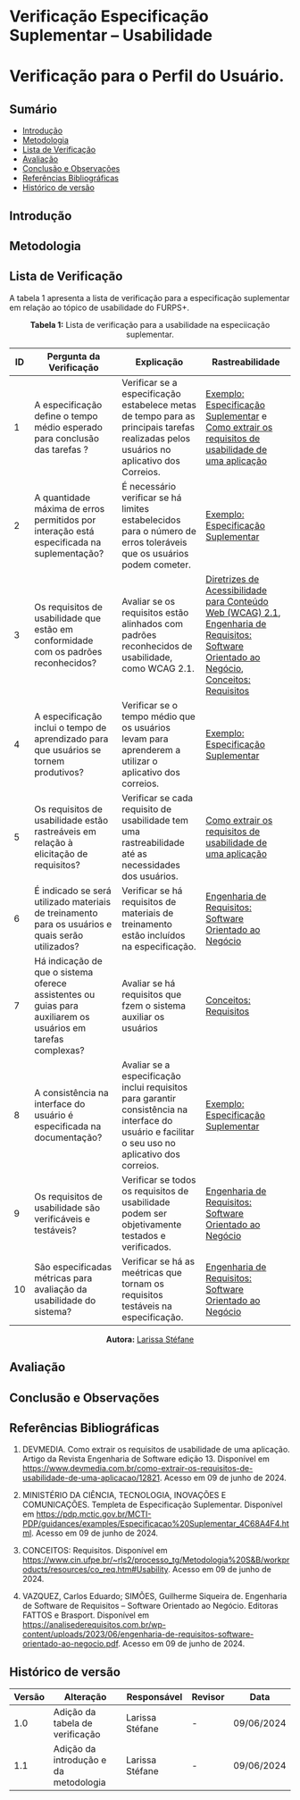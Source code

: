 # Verificação Especificação Suplementar – Usabilidade

# Verificação para o Perfil do Usuário.

## Sumário
* [Introdução](#Introdução)
* [Metodologia](#Metodologia)
* [Lista de Verificação](#Lista-de-Verificação)
* [Avaliação](#Avaliação)
* [Conclusão e Observações](#Conclusão-e-Observações)
* [Referências Bibliográficas](#Referências-Bibliográficas)
* [Histórico de versão](#Histórico-de-versão)

## Introdução

## Metodologia 


## Lista de Verificação

A tabela 1 apresenta a lista de verificação para a especificação suplementar em relação ao tópico de usabilidade do FURPS+.

<center>

**Tabela 1:** Lista de verificação para a usabilidade na especiicação suplementar.


| ID  | Pergunta da Verificação                                              | Explicação                                                                                               | Rastreabilidade                                             |
|-----|----------------------------------------------------------------------|----------------------------------------------------------------------------------------------------------|------------------------------------------------------------|
| 1   | A especificação define o tempo médio esperado para conclusão das tarefas ?         |  Verificar se a especificação estabelece metas de tempo para as principais tarefas realizadas pelos usuários no aplicativo dos Correios. | [Exemplo: Especificação Suplementar](https://pdp.mctic.gov.br/MCTI-PDP/guidances/examples/Especificacao%20Suplementar_4C68A4F4.html) e [Como extrair os requisitos de usabilidade de uma aplicação](https://www.devmedia.com.br/como-extrair-os-requisitos-de-usabilidade-de-uma-aplicacao/12821) |
| 2   | A quantidade máxima de erros permitidos por interação está especificada na suplementação?              | É necessário verificar se há limites estabelecidos para o número de erros toleráveis que os usuários podem cometer.     | [Exemplo: Especificação Suplementar](https://pdp.mctic.gov.br/MCTI-PDP/guidances/examples/Especificacao%20Suplementar_4C68A4F4.html)            |
| 3   | Os requisitos de usabilidade que estão em conformidade com os padrões reconhecidos?                   | Avaliar se os requisitos estão alinhados com padrões reconhecidos de usabilidade, como WCAG 2.1.          | [Diretrizes de Acessibilidade para Conteúdo Web (WCAG) 2.1](https://www.w3c.br/traducoes/wcag/wcag21-pt-BR/), [Engenharia de Requisitos: Software Orientado ao Negócio](https://analisederequisitos.com.br/wp-content/uploads/2023/06/engenharia-de-requisitos-software-orientado-ao-negocio.pdf), [Conceitos: Requisitos](https://www.cin.ufpe.br/~rls2/processo_tg/Metodologia%20S&B/workproducts/resources/co_req.htm#Usability) |
| 4   | A especificação inclui o tempo de aprendizado para que usuários se tornem produtivos?        | Verificar se o tempo médio que os usuários levam para aprenderem a utilizar o aplicativo dos correios.        | [Exemplo: Especificação Suplementar](https://pdp.mctic.gov.br/MCTI-PDP/guidances/examples/Especificacao%20Suplementar_4C68A4F4.html)   |
| 5   | Os requisitos de usabilidade estão rastreáveis em relação à elicitação de requisitos?                 | Verificar se cada requisito de usabilidade tem uma rastreabilidade até as necessidades dos usuários. | [Como extrair os requisitos de usabilidade de uma aplicação](https://www.devmedia.com.br/como-extrair-os-requisitos-de-usabilidade-de-uma-aplicacao/12821)  |
| 6   | É indicado se será utilizado materiais de treinamento para os usuários e quais serão utilizados?                                              | Verificar se há requisitos de materiais de treinamento estão incluídos na especificação. | [Engenharia de Requisitos: Software Orientado ao Negócio](https://analisederequisitos.com.br/wp-content/uploads/2023/06/engenharia-de-requisitos-software-orientado-ao-negocio.pdf) |
| 7   | Há indicação de que o sistema oferece assistentes ou guias para auxiliarem os usuários em tarefas complexas?                  | Avaliar se há requisitos que fzem o sistema auxiliar os usuários  | [Conceitos: Requisitos](https://www.cin.ufpe.br/~rls2/processo_tg/Metodologia%20S&B/workproducts/resources/co_req.htm#Usability)                             |
| 8  | A consistência na interface do usuário é especificada na documentação?                                  | Avaliar se a especificação inclui requisitos para garantir consistência na interface do usuário e facilitar o seu uso no aplicativo dos correios.         | [Exemplo: Especificação Suplementar](https://pdp.mctic.gov.br/MCTI-PDP/guidances/examples/Especificacao%20Suplementar_4C68A4F4.html)   |
| 9  | Os requisitos de usabilidade são verificáveis e testáveis?                                             | Verificar se todos os requisitos de usabilidade podem ser objetivamente testados e verificados.       |  [Engenharia de Requisitos: Software Orientado ao Negócio](https://analisederequisitos.com.br/wp-content/uploads/2023/06/engenharia-de-requisitos-software-orientado-ao-negocio.pdf)  |
| 10 | São especificadas métricas para avaliação da usabilidade do sistema?                                    | Verificar se há as meétricas que tornam os requisitos testáveis na especificação. | [Engenharia de Requisitos: Software Orientado ao Negócio](https://analisederequisitos.com.br/wp-content/uploads/2023/06/engenharia-de-requisitos-software-orientado-ao-negocio.pdf) | 

**Autora:** [Larissa Stéfane](https://github.com/SkywalkerSupreme)

</center>

## Avaliação

## Conclusão e Observações

## Referências Bibliográficas

1. DEVMEDIA. Como extrair os requisitos de usabilidade de uma aplicação. Artigo da Revista Engenharia de Software edição 13. Disponível em <https://www.devmedia.com.br/como-extrair-os-requisitos-de-usabilidade-de-uma-aplicacao/12821>. Acesso em 09  de junho de 2024.

2. MINISTÉRIO DA CIÊNCIA, TECNOLOGIA, INOVAÇÕES E COMUNICAÇÕES. Templeta de Especificação Suplementar. Disponível em <https://pdp.mctic.gov.br/MCTI-PDP/guidances/examples/Especificacao%20Suplementar_4C68A4F4.html>. Acesso em 09  de junho de 2024.

3. CONCEITOS: Requisitos. Disponível em <https://www.cin.ufpe.br/~rls2/processo_tg/Metodologia%20S&B/workproducts/resources/co_req.htm#Usability>. Acesso em 09  de junho de 2024.

4. VAZQUEZ, Carlos Eduardo; SIMÕES, Guilherme Siqueira de. Engenharia de Software de Requisitos – Software Orientado ao Negócio. Editoras FATTOS e Brasport. Disponível em <https://analisederequisitos.com.br/wp-content/uploads/2023/06/engenharia-de-requisitos-software-orientado-ao-negocio.pdf>. Acesso em 09  de junho de 2024.


## Histórico de versão

| Versão | Alteração | Responsável | Revisor | Data |
| - | - | - | - | - |
| 1.0 | Adição da tabela de verificação | Larissa Stéfane | - | 09/06/2024 |
| 1.1 | Adição da introdução e da metodologia | Larissa Stéfane | - | 09/06/2024 |
